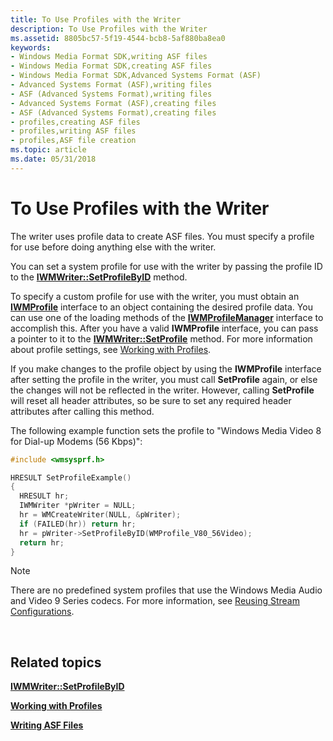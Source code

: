 ```yaml
---
title: To Use Profiles with the Writer
description: To Use Profiles with the Writer
ms.assetid: 8805bc57-5f19-4544-bcb8-5af880ba8ea0
keywords:
- Windows Media Format SDK,writing ASF files
- Windows Media Format SDK,creating ASF files
- Windows Media Format SDK,Advanced Systems Format (ASF)
- Advanced Systems Format (ASF),writing files
- ASF (Advanced Systems Format),writing files
- Advanced Systems Format (ASF),creating files
- ASF (Advanced Systems Format),creating files
- profiles,creating ASF files
- profiles,writing ASF files
- profiles,ASF file creation
ms.topic: article
ms.date: 05/31/2018
---
```


# To Use Profiles with the Writer

The writer uses profile data to create ASF files. You must specify a profile for use before doing anything else with the writer.

You can set a system profile for use with the writer by passing the profile ID to the [**IWMWriter::SetProfileByID**](/windows/desktop/api/Wmsdkidl/nf-wmsdkidl-iwmwriter-setprofilebyid) method.

To specify a custom profile for use with the writer, you must obtain an [**IWMProfile**](iwmprofile.md) interface to an object containing the desired profile data. You can use one of the loading methods of the [**IWMProfileManager**](/windows/desktop/api/wmsdkidl/nn-wmsdkidl-iwmprofilemanager) interface to accomplish this. After you have a valid **IWMProfile** interface, you can pass a pointer to it to the [**IWMWriter::SetProfile**](/windows/desktop/api/Wmsdkidl/nf-wmsdkidl-iwmwriter-setprofile) method. For more information about profile settings, see [Working with Profiles](working-with-profiles.md).

If you make changes to the profile object by using the **IWMProfile** interface after setting the profile in the writer, you must call **SetProfile** again, or else the changes will not be reflected in the writer. However, calling **SetProfile** will reset all header attributes, so be sure to set any required header attributes after calling this method.

The following example function sets the profile to "Windows Media Video 8 for Dial-up Modems (56 Kbps)":


```C++
#include <wmsysprf.h>

HRESULT SetProfileExample()
{
  HRESULT hr;
  IWMWriter *pWriter = NULL;
  hr = WMCreateWriter(NULL, &pWriter);
  if (FAILED(hr)) return hr;
  hr = pWriter->SetProfileByID(WMProfile_V80_56Video);
  return hr;
}

```



> [!Note]  
> There are no predefined system profiles that use the Windows Media Audio and Video 9 Series codecs. For more information, see [Reusing Stream Configurations](reusing-stream-configurations.md).

 

## Related topics

<dl> <dt>

[**IWMWriter::SetProfileByID**](/windows/desktop/api/Wmsdkidl/nf-wmsdkidl-iwmwriter-setprofilebyid)
</dt> <dt>

[**Working with Profiles**](working-with-profiles.md)
</dt> <dt>

[**Writing ASF Files**](writing-asf-files.md)
</dt> </dl>

 

 




